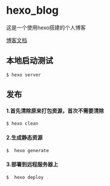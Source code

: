 # hexo_blog
这是一个使用hexo搭建的个人博客

[博客文档](https://suchengyong.netlify.app)

## 本地启动测试
```
$ hexo server
```

## 发布
#### 1.首先清除原来打包资源，首次不需要清除
```
$ hexo clean
```
#### 2.生成静态资源
```
$  hexo generate
```
#### 3.部署到远程服务器上
```
$  hexo deploy
```